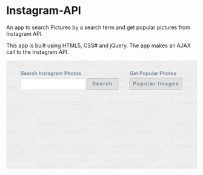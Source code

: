 # Instagram-API

An app to search Pictures by a search term and get popular pictures from Instagram API.

This app is built using HTML5, CSS# and jQuery. The app makes an AJAX call to the Instagram API.  


![Screenshot:](https://raw.githubusercontent.com/avireni/jquery-instagram-api/gh-pages/assets/instagramapi.gif)
